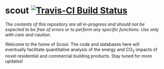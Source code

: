 scout [![Travis-CI Build Status](https://travis-ci.org/trynthink/scout.svg?branch=master)](https://travis-ci.org/trynthink/scout)
======

*The contents of this repository are all in-progress and should not be expected to be free of errors or to perform any specific functions. Use only with care and caution.*

Welcome to the home of Scout. The code and databases here will eventually facilitate quantitative analysis of the energy and CO<sub>2</sub> impacts of novel residential and commercial building products. Stay tuned for more updates!
